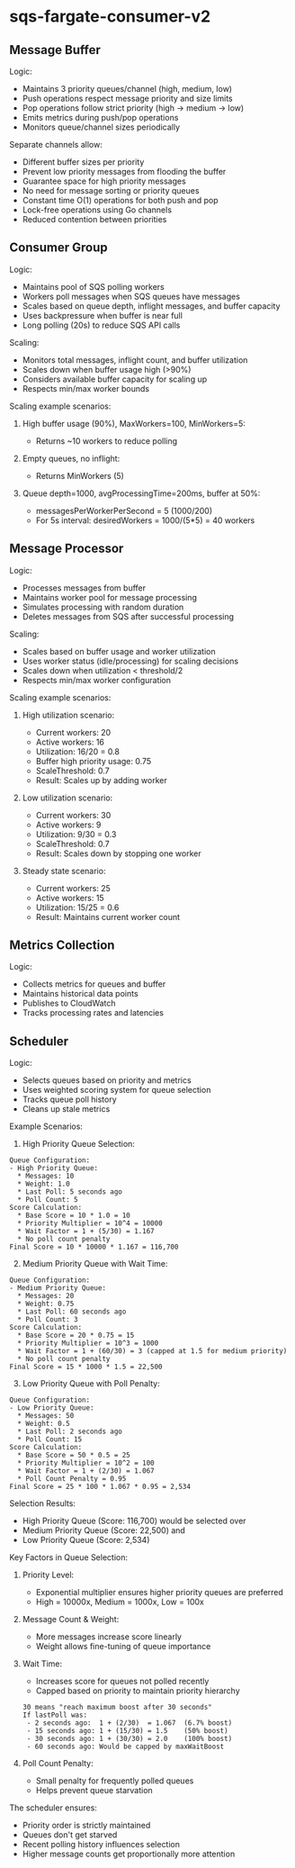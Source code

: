 # sqs-fargate-consumer-v2


## Message Buffer

Logic:
- Maintains 3 priority queues/channel (high, medium, low)
- Push operations respect message priority and size limits
- Pop operations follow strict priority (high → medium → low)
- Emits metrics during push/pop operations
- Monitors queue/channel sizes periodically

Separate channels allow:
- Different buffer sizes per priority
- Prevent low priority messages from flooding the buffer
- Guarantee space for high priority messages
- No need for message sorting or priority queues
- Constant time O(1) operations for both push and pop
- Lock-free operations using Go channels
- Reduced contention between priorities            


## Consumer Group

Logic:
- Maintains pool of SQS polling workers
- Workers poll messages when SQS queues have messages
- Scales based on queue depth, inflight messages, and buffer capacity
- Uses backpressure when buffer is near full
- Long polling (20s) to reduce SQS API calls

Scaling:
- Monitors total messages, inflight count, and buffer utilization
- Scales down when buffer usage high (>90%)
- Considers available buffer capacity for scaling up
- Respects min/max worker bounds

Scaling example scenarios:
1. High buffer usage (90%), MaxWorkers=100, MinWorkers=5:
    - Returns ~10 workers to reduce polling

2. Empty queues, no inflight:
    - Returns MinWorkers (5)

3. Queue depth=1000, avgProcessingTime=200ms, buffer at 50%:
    - messagesPerWorkerPerSecond = 5 (1000/200)
    - For 5s interval: desiredWorkers = 1000/(5*5) = 40 workers


## Message Processor

Logic:
- Processes messages from buffer
- Maintains worker pool for message processing
- Simulates processing with random duration
- Deletes messages from SQS after successful processing

Scaling:
- Scales based on buffer usage and worker utilization
- Uses worker status (idle/processing) for scaling decisions
- Scales down when utilization < threshold/2
- Respects min/max worker configuration

Scaling example scenarios:
1. High utilization scenario:
    - Current workers: 20
    - Active workers: 16
    - Utilization: 16/20 = 0.8
    - Buffer high priority usage: 0.75
    - ScaleThreshold: 0.7
    - Result: Scales up by adding worker

2. Low utilization scenario:
    - Current workers: 30
    - Active workers: 9
    - Utilization: 9/30 = 0.3
    - ScaleThreshold: 0.7
    - Result: Scales down by stopping one worker

3. Steady state scenario:
    - Current workers: 25
    - Active workers: 15
    - Utilization: 15/25 = 0.6
    - Result: Maintains current worker count


## Metrics Collection

Logic:
- Collects metrics for queues and buffer
- Maintains historical data points
- Publishes to CloudWatch
- Tracks processing rates and latencies


## Scheduler

Logic:
- Selects queues based on priority and metrics
- Uses weighted scoring system for queue selection
- Tracks queue poll history
- Cleans up stale metrics

Example Scenarios:

1. High Priority Queue Selection:
```
Queue Configuration:
- High Priority Queue:
  * Messages: 10
  * Weight: 1.0
  * Last Poll: 5 seconds ago
  * Poll Count: 5
Score Calculation:
  * Base Score = 10 * 1.0 = 10
  * Priority Multiplier = 10^4 = 10000
  * Wait Factor = 1 + (5/30) = 1.167
  * No poll count penalty
Final Score = 10 * 10000 * 1.167 = 116,700
```

2. Medium Priority Queue with Wait Time:
```
Queue Configuration:
- Medium Priority Queue:
  * Messages: 20
  * Weight: 0.75
  * Last Poll: 60 seconds ago
  * Poll Count: 3
Score Calculation:
  * Base Score = 20 * 0.75 = 15
  * Priority Multiplier = 10^3 = 1000
  * Wait Factor = 1 + (60/30) = 3 (capped at 1.5 for medium priority)
  * No poll count penalty
Final Score = 15 * 1000 * 1.5 = 22,500
```

3. Low Priority Queue with Poll Penalty:
```
Queue Configuration:
- Low Priority Queue:
  * Messages: 50
  * Weight: 0.5
  * Last Poll: 2 seconds ago
  * Poll Count: 15
Score Calculation:
  * Base Score = 50 * 0.5 = 25
  * Priority Multiplier = 10^2 = 100
  * Wait Factor = 1 + (2/30) = 1.067
  * Poll Count Penalty = 0.95
Final Score = 25 * 100 * 1.067 * 0.95 = 2,534
```

Selection Results:
- High Priority Queue (Score: 116,700) would be selected over
- Medium Priority Queue (Score: 22,500) and
- Low Priority Queue (Score: 2,534)

Key Factors in Queue Selection:
1. Priority Level:
   - Exponential multiplier ensures higher priority queues are preferred
   - High = 10000x, Medium = 1000x, Low = 100x

2. Message Count & Weight:
   - More messages increase score linearly
   - Weight allows fine-tuning of queue importance

3. Wait Time:
   - Increases score for queues not polled recently
   - Capped based on priority to maintain priority hierarchy
   ```
   30 means "reach maximum boost after 30 seconds"
   If lastPoll was:
    - 2 seconds ago:  1 + (2/30)  = 1.067  (6.7% boost)
    - 15 seconds ago: 1 + (15/30) = 1.5    (50% boost)
    - 30 seconds ago: 1 + (30/30) = 2.0    (100% boost)
    - 60 seconds ago: Would be capped by maxWaitBoost
   ```

4. Poll Count Penalty:
   - Small penalty for frequently polled queues
   - Helps prevent queue starvation

The scheduler ensures:
- Priority order is strictly maintained
- Queues don't get starved
- Recent polling history influences selection
- Higher message counts get proportionally more attention